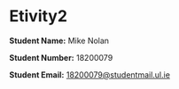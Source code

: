 # Etivity2

**Student Name:** Mike Nolan

**Student Number:** 18200079

**Student Email:** 18200079@studentmail.ul.ie
